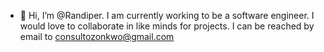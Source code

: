 - 👋 Hi, I’m @Randiper. I am currently working to be a software engineer.
I would love to collaborate in like minds for projects. I can be reached by email to consultozonkwo@gmail.com
